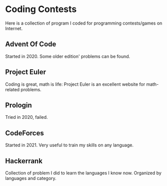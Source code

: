 # Coding Contests

Here is a collection of program I coded for programming contests/games on Internet.

## Advent Of Code

Started in 2020. Some older edition' problems can be found.

## Project Euler

Coding is great, math is life: Project Euler is an excellent website for math-related problems.

## Prologin

Tried in 2020, failed.

## CodeForces

Started in 2021. Very useful to train my skills on any language.

## Hackerrank

Collection of problem I did to learn the languages I know now. Organized by languages and category.
